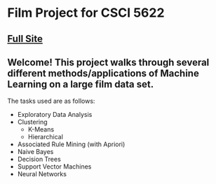 # Film Project for CSCI 5622
## [Full Site](https://pele6150.wixsite.com/film-investigation)

## Welcome! This project walks through several different methods/applications of Machine Learning on a large film data set.

The tasks used are as follows:
- Exploratory Data Analysis
- Clustering
    - K-Means
    - Hierarchical
- Associated Rule Mining (with Apriori)
- Naive Bayes
- Decision Trees
- Support Vector Machines
- Neural Networks

